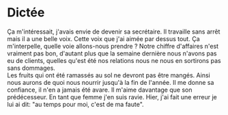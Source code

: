 # Dictée

Ça m'intéressait, j'avais envie de devenir sa secrétaire. Il travaille sans arrêt mais il a une belle voix. Cette voix que j'ai aimée par dessus tout. 
Ça m'interpelle, quelle voie allons-nous prendre ? Notre chiffre d'affaires n'est vraiment pas bon, d'autant plus que la semaine dernière nous n'avons pas eu de clients, quelles qu'est été nos relations nous ne nous en sortirons pas sans dommages.  
Les fruits qui ont été ramassés au sol ne devront pas être mangés. Ainsi nous aurons de quoi nous nourrir jusqu'à la fin de l'année. Il me donne sa confiance, il n'en a jamais été avare. Il m'aime davantage que son prédécesseur. En tant que femme j'en suis ravie. Hier, j'ai fait une erreur je lui ai dit: "au temps pour moi, c'est de ma faute".
